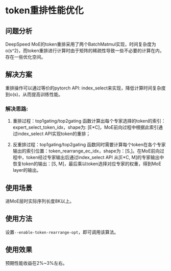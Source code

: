 # token重排性能优化

## 问题分析

DeepSpeed MoE的token重排采用了两个BatchMatmul实现，时间复杂度为o(s^2)，而token重排进行计算时由于矩阵的稀疏性导致一些不必要的计算在内，存在一些优化空间。

## 解决方案

重排操作可以通过等价的pytorch API: index_select来实现，降低计算时间复杂度到o(s)，从而提高训练性能。

### 解决思路:

1. 重排过程：top1gating/top2gating 函数计算出每个专家选择的token的索引：expert_select_token_idx，shape为: [E*C]，MoE前向过程中根据此索引通过index_select API实现token的重排；

2. 反重排过程：top1gating/top2gating 函数同时需要计算每个token在各个专家输出的索引位置：token_rearrange_ec_idx，shape为：[S,]。在MoE前向过程中，token经过专家输出后通过index_select API 从[E*C, M]的专家输出中恢复token的输出：[S, M]，最后乘以token选择对应专家的权重，得到MoE layer的输出。

## 使用场景

进MoE层时实际序列长度8K以上。

## 使用方法

设置`--enable-token-rearrange-opt`，即可调用该算法。

## 使用效果

预期性能收益在2%~3%左右。

